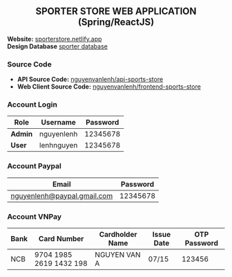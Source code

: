 
<h2 align="center"> <strong>SPORTER STORE WEB APPLICATION (Spring/ReactJS)</strong> </h2>

**Website:** [sporterstore.netlify.app](https://sporterstore.netlify.app)
<br/>
**Design Database** [sporter database](https://drive.google.com/file/d/11oIXctvnPg8BxmAlNT4CsUMCygEJFC0q/view?usp=sharing)
### Source Code

- **API Source Code:** [nguyenvanlenh/api-sports-store](https://github.com/nguyenvanlenh/api-sports-store)
- **Web Client Source Code:** [nguyenvanlenh/frontend-sports-store](https://github.com/nguyenvanlenh/frontend-sports-store)

### Account Login

| Role       | Username     | Password  |
|------------|--------------|-----------|
| **Admin**  | nguyenlenh   | 12345678  |
| **User**   | lenhnguyen   | 12345678  |

### Account Paypal

| Email                        | Password  |
|------------------------------|-----------|
| nguyenlenh@paypal.gmail.com | 12345678  |

### Account VNPay

| Bank  | Card Number         | Cardholder Name | Issue Date | OTP Password |
|-------|---------------------|------------------|------------|--------------|
| NCB   | 9704 1985 2619 1432 198 | NGUYEN VAN A   | 07/15      | 123456       |
